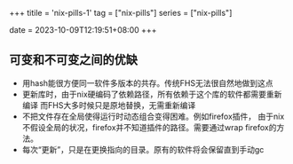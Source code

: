 +++
titile = 'nix-pills-1'
tag = ["nix-pills"]
series = ["nix-pills"]

date = 2023-10-09T12:19:51+08:00
+++



## 可变和不可变之间的优缺
- 用hash能很方便同一软件多版本的共存。传统FHS无法很自然地做到这点
- 更新库时，由于nix硬编码了依赖路径，所有依赖于这个库的软件都需要重新编译
  而FHS大多时候只是原地替换，无需重新编译
- 不把文件存在全局使得运行时动态组合变得困难。例如firefox插件，
  由于nix不假设全局的状况，firefox并不知道插件的路径。需要通过wrap firefox的方法。
- 每次“更新”，只是在更换指向的目录。原有的软件将会保留直到手动gc
